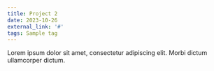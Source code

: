 ```yaml
---
title: Project 2
date: 2023-10-26
external_link: '#'
tags: Sample tag
---
```


Lorem ipsum dolor sit amet, consectetur adipiscing elit. Morbi dictum ullamcorper dictum.

<!--more-->

